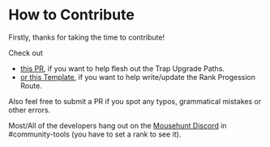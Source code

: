 # How to Contribute

Firstly, thanks for taking the time to contribute!

Check out 
- [this PR](), if you want to help flesh out the Trap Upgrade Paths.
- [or this Template](Template.md), if you want to help write/update the Rank Progession Route.

Also feel free to submit a PR if you spot any typos, grammatical mistakes or other errors.

Most/All of the developers hang out on the [Mousehunt Discord](https://discordapp.com/invite/Ya9zEdk) in #community-tools (you have to set a rank to see it).